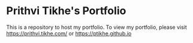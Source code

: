 Prithvi Tikhe's  Portfolio
==========================

This is a repository to host my portfolio. To view my portfolio, please visit https://prithvi.tikhe.com/ or https://ptikhe.github.io